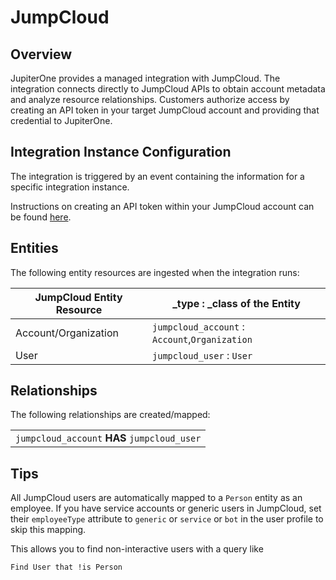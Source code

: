 # JumpCloud

## Overview

JupiterOne provides a managed integration with JumpCloud. The integration
connects directly to JumpCloud APIs to obtain account metadata and analyze
resource relationships. Customers authorize access by creating an API token in
your target JumpCloud account and providing that credential to JupiterOne.

## Integration Instance Configuration

The integration is triggered by an event containing the information for a
specific integration instance.

Instructions on creating an API token within your JumpCloud account can be found
[here][1].

## Entities

The following entity resources are ingested when the integration runs:

| JumpCloud Entity Resource | \_type : \_class of the Entity                 |
| ------------------------- | ---------------------------------------------- |
| Account/Organization      | `jumpcloud_account` : `Account`,`Organization` |
| User                      | `jumpcloud_user` : `User`                      |

## Relationships

The following relationships are created/mapped:

|                                              |
| -------------------------------------------- |
| `jumpcloud_account` **HAS** `jumpcloud_user` |

## Tips

All JumpCloud users are automatically mapped to a `Person` entity as an
employee. If you have service accounts or generic users in JumpCloud, set their
`employeeType` attribute to `generic` or `service` or `bot` in the user profile
to skip this mapping.

This allows you to find non-interactive users with a query like

```j1ql
Find User that !is Person
```

[1]:
  https://docs.jumpcloud.com/2.0/authentication-and-authorization/authentication-and-authorization-overview

